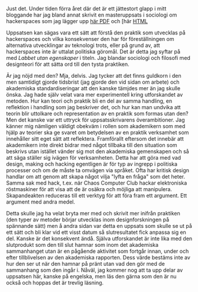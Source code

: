 Just det. Under tiden förra året där det är ett jättestort glapp i mitt bloggande har jag bland annat skrivit en masteruppsats i sociologi om hackerspaces som jag lägger upp [här PDF](http://www.blay.se/papers/labbet.pdf) och [här [HTML](http://www.blay.se/papers/labbet.html)

Uppsatsen kan sägas vara ett sätt att förstå den praktik som utvecklas på hackerspaces och vilka konsekvenser den har för föreställningen om alternativa utvecklingar av teknologi trots, eller på grund av, att hackerspaces inte är uttalat politiska göromål. Det är detta jag syftar på med *Labbet utan egenskaper* i titeln.  Jag blandar sociologi och filosofi med designteori för att sätta ord till den tysta praktiken. 

Är jag nöjd med den? Mja, delvis. Jag tycker att det finns guldkorn i den men samtidigt gjorde tidsbrist (jag gjorde den vid sidan om arbete) och akademiska standardiseringar att den kanske tämjdes mer än jag skulle önska. Jag hade själv velat vara mer experimentell kring utforskandet av metoden. Hur kan teori och praktik bli en del av samma handling, en reflektion i handling som jag beskriver det, och hur kan man undvika att teorin blir uttolkare och representation av en praktik som formas utan den? Men det kanske var ett uttryck för uppsatsskrivarens överambitioner. Jag känner mig nämligen väldigt obekväm i rollen som akademikern som med hjälp av teorier ska ge svaret om betydelsen av en praktik verksamhet som innehåller sitt eget sätt att reflektera. Framförallt eftersom det innebär att akademikern inte direkt bidrar med något tillbaka till den situation som beskrivs utan istället vänder sig mot den akademiska gemenskapen och så att säga ställer sig ivägen för verksamheten. Detta har att göra med vad design, making och hacking egentligen är för typ av ingrepp i politiska processer och om de måste ta omvägen via språket. Ofta har kritisk design handlar om att genom att skapa något vilja "lyfta en fråga" som det heter. Samma sak med hack, t.ex. när Chaos Computer Club hackar elektroniska röstmaskiner för att visa att de är osäkra och möjliga att manipulera. Skapandeakten reduceras till ett verktyg för att föra fram ett argument. Ett argument med andra medel.

Detta skulle jag ha velat bryta mer med och skrivit mer inifrån praktiken (den typer av metoder börjar utvecklas inom designforskningen på spännande sätt) men å andra sidan var detta en uppsats som skulle se ut på ett sätt och bli klar vid ett visst datum så slutresultatet fick anpassa sig en del. Kanske är det konsekvent ändå. Själva utforskandet är inte lika med den slutprodukt som den till slut hamnar som inom det akademiska sammanhanget utan är en pågående aktivitet som fortgår innan, under och efter tillblivelsen av den akademiska rapporten. Dess värde bestäms inte av hur den ser ut när den hamnar på pränt utan vad den gör med de sammanhang som den ingår i. Nåväl, jag kommer nog att ta upp delar av uppsatsen här, kanske på engelska, men läs den gärna som den är nu också och hoppas det är trevlig läsning.

